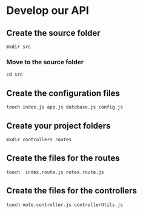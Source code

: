 # Develop our API


## Create the source folder

```
mkdir src
```

### Move to the source folder

```
cd src
```


## Create the configuration files

```
touch index.js app.js database.js config.js
```

## Create your project folders

```
mkdir controllers routes
```

## Create the files for the routes

```
touch  index.route.js notes.route.js
```


## Create the files for the controllers

```
touch note.controller.js controllerUtils.js
```
